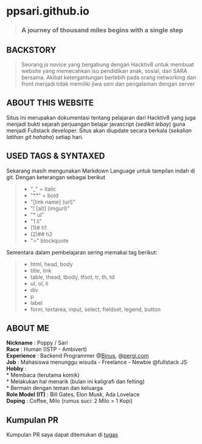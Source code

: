 # ppsari.github.io

> ### A journey of thousand miles begins with a single step  

## BACKSTORY 
>Seorang js novice yang bergabung dengan Hacktiv8 untuk membuat website yang memecahkan isu pendidikan anak, sosial, dan SARA bersama. Akibat ketergantungan berlebih pada orang networking dan front menjadi tidak memiliki jiwa seni dan pengalaman dengan server 

## ABOUT THIS WEBSITE
Situs ini merupakan dokumentasi tentang pelajaran dari Hacktiv8 yang juga menjadi bukti sejarah perjuangan belajar javascript (*sedikit lebay*) guna menjadi Fullstack developer. Situs akan diupdate secara berkala (*sekalian latihan git hahaha*) setiap hari. 

## USED TAGS & SYNTAXED
Sekarang masih mengunakan Markdown Language untuk tampilan indah di git. Dengan keterangan sebagai berikut
>* "_" = italic
>* "**" = bold
>* "[link name] (url)"
>* "! [alt] (imgurl)"
>* "* ul"
>* "1 li"
>* (1)# h1
>* (2)## h2
>* ">" blockquote  

Sementara dalam pembelajaran sering memakai tag berikut:  
>* html, head, body
>* title, link
>* table, thead, tbody, tfoot, tr, th, td
>* ul, ol, li
>* div
>* p
>* label
>* form, textarea, input, select, fieldset, legend, button

## ABOUT ME
**Nickname** : Poppy / Sari   
**Race** : Human (ISTP - Ambivert)  
**Experience** : Backend Programmer @[Binus](https://binusmaya.binus.ac.id/newDefault/login.html), @[pergi.com](https://www.pergi.com/)   
**Job** : Mahasiswa menunggu wisuda - Freelance - Newbie @fullstack JS   
**Hobby** :   
		* Membaca (terutama komik)  
		* Melakukan hal menarik (bulan ini kaligrafi dan felting)  
		* Bermain dengan teman dan keluarga  
**Role Model (IT)** : Bill Gates, Elon Musk, Ada Lovelace  
**Doping** : Coffee, Milo (rumus suci: 2 Milo = 1 Kopi)

## Kumpulan PR  
Kumpulan PR saya dapat ditemukan di [tugas](https://github.com/ppsari/tugas)  
